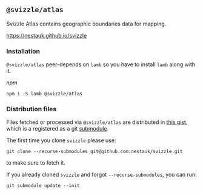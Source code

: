 ## `@svizzle/atlas`

Svizzle Atlas contains geographic boundaries data for mapping.

https://nestauk.github.io/svizzle

### Installation

`@svizzle/atlas` peer-depends on `lamb` so you have to install `lamb` along with it.

*npm*

`npm i -S lamb @svizzle/atlas`


### Distribution files

Files fetched or processed via `@svizzle/atlas` are distributed in [this gist](https://gist.github.com/mindrones/b9538f1b7308d1a2f2d54c927116e825), which is a registered as a git [submodule](https://git-scm.com/book/en/v2/Git-Tools-Submodules).

The first time you clone `svizzle` please use:

```
git clone --recurse-submodules git@github.com:nestauk/svizzle.git
```

to make sure to fetch it.

If you already cloned `svizzle` and forgot `--recurse-submodules`, you can run:

```
git submodule update --init
```
